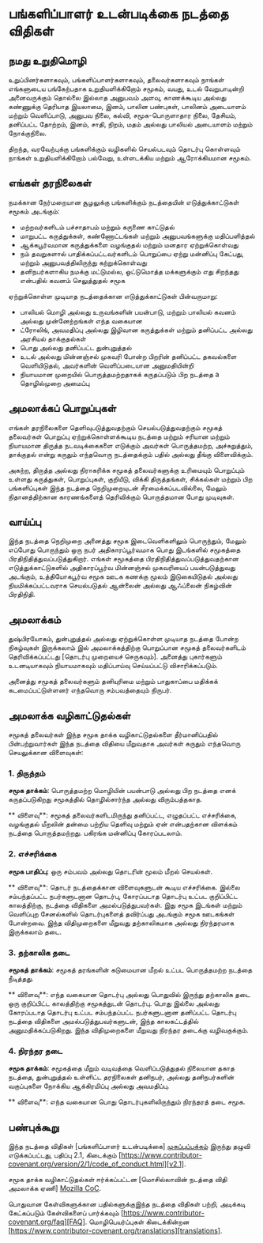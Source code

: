 # பங்களிப்பாளர் உடன்படிக்கை நடத்தை விதிகள்

## நமது உறுதிமொழி

உறுப்பினர்களாகவும், பங்களிப்பாளர்களாகவும், தலைவர்களாகவும் நாங்கள் எங்களுடைய பங்கேற்பதாக உறுதியளிக்கிறோம்
சமூகம், வயது, உடல் வேறுபாடின்றி அனைவருக்கும் தொல்லை இல்லாத அனுபவம்
அளவு, காணக்கூடிய அல்லது கண்ணுக்கு தெரியாத இயலாமை, இனம், பாலின பண்புகள், பாலினம்
அடையாளம் மற்றும் வெளிப்பாடு, அனுபவ நிலை, கல்வி, சமூக-பொருளாதார நிலை,
தேசியம், தனிப்பட்ட தோற்றம், இனம், சாதி, நிறம், மதம் அல்லது பாலியல்
அடையாளம் மற்றும் நோக்குநிலை.

திறந்த, வரவேற்புக்கு பங்களிக்கும் வழிகளில் செயல்படவும் தொடர்பு கொள்ளவும் நாங்கள் உறுதியளிக்கிறோம்
பல்வேறு, உள்ளடக்கிய மற்றும் ஆரோக்கியமான சமூகம்.

## எங்கள் தரநிலைகள்

நமக்கான நேர்மறையான சூழலுக்கு பங்களிக்கும் நடத்தையின் எடுத்துக்காட்டுகள்
சமூகம் அடங்கும்:

* மற்றவர்களிடம் பச்சாதாபம் மற்றும் கருணை காட்டுதல்
* மாறுபட்ட கருத்துக்கள், கண்ணோட்டங்கள் மற்றும் அனுபவங்களுக்கு மதிப்பளித்தல்
* ஆக்கபூர்வமான கருத்துக்களை வழங்குதல் மற்றும் மனதார ஏற்றுக்கொள்வது
* நம் தவறுகளால் பாதிக்கப்பட்டவர்களிடம் பொறுப்பை ஏற்று மன்னிப்பு கேட்பது,
   மற்றும் அனுபவத்திலிருந்து கற்றுக்கொள்வது
* தனிநபர்களாகிய நமக்கு மட்டுமல்ல, ஒட்டுமொத்த மக்களுக்கும் எது சிறந்தது என்பதில் கவனம் செலுத்துதல்
   சமூக

ஏற்றுக்கொள்ள முடியாத நடத்தைக்கான எடுத்துக்காட்டுகள் பின்வருமாறு:

* பாலியல் மொழி அல்லது உருவங்களின் பயன்பாடு, மற்றும் பாலியல் கவனம் அல்லது முன்னேற்றங்கள்
   எந்த வகையான
* ட்ரோலிங், அவமதிப்பு அல்லது இழிவான கருத்துக்கள் மற்றும் தனிப்பட்ட அல்லது அரசியல் தாக்குதல்கள்
* பொது அல்லது தனிப்பட்ட துன்புறுத்தல்
* உடல் அல்லது மின்னஞ்சல் முகவரி போன்ற பிறரின் தனிப்பட்ட தகவல்களை வெளியிடுதல்,
   அவர்களின் வெளிப்படையான அனுமதியின்றி
* நியாயமான முறையில் பொருத்தமற்றதாகக் கருதப்படும் பிற நடத்தை a
   தொழில்முறை அமைப்பு

## அமலாக்கப் பொறுப்புகள்

எங்கள் தரநிலைகளை தெளிவுபடுத்துவதற்கும் செயல்படுத்துவதற்கும் சமூகத் தலைவர்கள் பொறுப்பு
ஏற்றுக்கொள்ளக்கூடிய நடத்தை மற்றும் சரியான மற்றும் நியாயமான திருத்த நடவடிக்கைகளை எடுக்கும்
அவர்கள் பொருத்தமற்ற, அச்சுறுத்தும், தாக்குதல் என்று கருதும் எந்தவொரு நடத்தைக்கும் பதில்
அல்லது தீங்கு விளைவிக்கும்.

அகற்ற, திருத்த அல்லது நிராகரிக்க சமூகத் தலைவர்களுக்கு உரிமையும் பொறுப்பும் உள்ளது
கருத்துகள், பொறுப்புகள், குறியீடு, விக்கி திருத்தங்கள், சிக்கல்கள் மற்றும் பிற பங்களிப்புகள்
இந்த நடத்தை நெறிமுறையுடன் சீரமைக்கப்படவில்லை, மேலும் நிதானத்திற்கான காரணங்களைத் தெரிவிக்கும்
பொருத்தமான போது முடிவுகள்.

## வாய்ப்பு

இந்த நடத்தை நெறிமுறை அனைத்து சமூக இடைவெளிகளிலும் பொருந்தும், மேலும் எப்போது பொருந்தும்
ஒரு நபர் அதிகாரப்பூர்வமாக பொது இடங்களில் சமூகத்தை பிரதிநிதித்துவப்படுத்துகிறார்.
எங்கள் சமூகத்தை பிரதிநிதித்துவப்படுத்துவதற்கான எடுத்துக்காட்டுகளில் அதிகாரப்பூர்வ மின்னஞ்சல் முகவரியைப் பயன்படுத்துவது அடங்கும்,
உத்தியோகபூர்வ சமூக ஊடக கணக்கு மூலம் இடுகையிடுதல் அல்லது நியமிக்கப்பட்டவராக செயல்படுதல்
ஆன்லைன் அல்லது ஆஃப்லைன் நிகழ்வின் பிரதிநிதி.

## அமலாக்கம்

துஷ்பிரயோகம், துன்புறுத்தல் அல்லது ஏற்றுக்கொள்ள முடியாத நடத்தை போன்ற நிகழ்வுகள் இருக்கலாம்
இல் அமலாக்கத்திற்கு பொறுப்பான சமூகத் தலைவர்களிடம் தெரிவிக்கப்பட்டது
[தொடர்பு முறையைச் செருகவும்].
அனைத்து புகார்களும் உடனடியாகவும் நியாயமாகவும் மதிப்பாய்வு செய்யப்பட்டு விசாரிக்கப்படும்.

அனைத்து சமூகத் தலைவர்களும் தனியுரிமை மற்றும் பாதுகாப்பை மதிக்கக் கடமைப்பட்டுள்ளனர்
எந்தவொரு சம்பவத்தையும் நிருபர்.

## அமலாக்க வழிகாட்டுதல்கள்

சமூகத் தலைவர்கள் இந்த சமூக தாக்க வழிகாட்டுதல்களை தீர்மானிப்பதில் பின்பற்றுவார்கள்
இந்த நடத்தை விதியை மீறுவதாக அவர்கள் கருதும் எந்தவொரு செயலுக்கான விளைவுகள்:

### 1. திருத்தம்

**சமூக தாக்கம்**: பொருத்தமற்ற மொழியின் பயன்பாடு அல்லது பிற நடத்தை எனக் கருதப்படுகிறது
சமூகத்தில் தொழில்சார்ந்த அல்லது விரும்பத்தகாத.

** விளைவு**: சமூகத் தலைவர்களிடமிருந்து தனிப்பட்ட, எழுதப்பட்ட எச்சரிக்கை, வழங்குதல்
மீறலின் தன்மை பற்றிய தெளிவு மற்றும் ஏன் என்பதற்கான விளக்கம்
நடத்தை பொருத்தமற்றது. பகிரங்க மன்னிப்பு கோரப்படலாம்.

### 2. எச்சரிக்கை

**சமூக பாதிப்பு**: ஒரு சம்பவம் அல்லது தொடரின் மூலம் மீறல்
செயல்கள்.

** விளைவு**: தொடர் நடத்தைக்கான விளைவுகளுடன் கூடிய எச்சரிக்கை. இல்லை
சம்பந்தப்பட்ட நபர்களுடனான தொடர்பு, கோரப்படாத தொடர்பு உட்பட
குறிப்பிட்ட காலத்திற்கு, நடத்தை விதிகளை அமல்படுத்துபவர்கள். இது
சமூக இடங்கள் மற்றும் வெளிப்புற சேனல்களில் தொடர்புகளைத் தவிர்ப்பது அடங்கும்
சமூக ஊடகங்கள் போன்றவை. இந்த விதிமுறைகளை மீறுவது தற்காலிகமாக அல்லது நிரந்தரமாக இருக்கலாம்
தடை.

### 3. தற்காலிக தடை

**சமூகத் தாக்கம்**: சமூகத் தரங்களின் கடுமையான மீறல் உட்பட
பொருத்தமற்ற நடத்தை நீடித்தது.

** விளைவு**: எந்த வகையான தொடர்பு அல்லது பொதுவில் இருந்து தற்காலிக தடை
ஒரு குறிப்பிட்ட காலத்திற்கு சமூகத்துடன் தொடர்பு. பொது இல்லை அல்லது
கோரப்படாத தொடர்பு உட்பட சம்பந்தப்பட்ட நபர்களுடனான தனிப்பட்ட தொடர்பு
நடத்தை விதிகளை அமல்படுத்துபவர்களுடன், இந்த காலகட்டத்தில் அனுமதிக்கப்படுகிறது.
இந்த விதிமுறைகளை மீறுவது நிரந்தர தடைக்கு வழிவகுக்கும்.

### 4. நிரந்தர தடை

**சமூக தாக்கம்**: சமூகத்தை மீறும் வடிவத்தை வெளிப்படுத்துதல்
நிலையான தகாத நடத்தை, துன்புறுத்தல் உள்ளிட்ட தரநிலைகள்
தனிநபர், அல்லது தனிநபர்களின் வகுப்புகளை நோக்கிய ஆக்கிரமிப்பு அல்லது அவமதிப்பு.

** விளைவு**: எந்த வகையான பொது தொடர்புகளிலிருந்தும் நிரந்தரத் தடை
சமூக.

## பண்புக்கூறு

இந்த நடத்தை விதிகள் [பங்களிப்பாளர் உடன்படிக்கை] [முகப்புப்பக்கம்] இருந்து தழுவி எடுக்கப்பட்டது,
பதிப்பு 2.1, கிடைக்கும்
[https://www.contributor-covenant.org/version/2/1/code_of_conduct.html][v2.1].

சமூக தாக்க வழிகாட்டுதல்கள் ஈர்க்கப்பட்டன
[மொசில்லாவின் நடத்தை விதி அமலாக்க ஏணி] [Mozilla CoC].

பொதுவான கேள்விகளுக்கான பதில்களுக்குஇந்த நடத்தை விதிகள் பற்றி, அடிக்கடி கேட்கப்படும் கேள்விகளைப் பார்க்கவும்
[https://www.contributor-covenant.org/faq][FAQ]. மொழிபெயர்ப்புகள் கிடைக்கின்றன
[https://www.contributor-covenant.org/translations][translations].

[முகப்புப்பக்கம்]: https://www.contributor-covenant.org
[v2.1]: https://www.contributor-covenant.org/version/2/1/code_of_conduct.html
[Mozilla CoC]: https://github.com/mozilla/diversity
[FAQ]: https://www.contributor-covenant.org/faq
[மொழிபெயர்ப்புகள்]: https://www.contributor-covenant.org/translations
